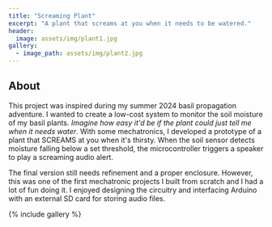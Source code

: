 ```yaml
---
title: "Screaming Plant"
excerpt: "A plant that screams at you when it needs to be watered."
header:
  image: assets/img/plant1.jpg
gallery:
  - image_path: assets/img/plant2.jpg
---
```

## About
This project was inspired during my summer 2024 basil propagation adventure. I wanted to create a low-cost system to monitor the soil moisture of my basil plants. *Imagine how easy it'd be if the plant could just tell me when it needs water*. With some mechatronics, I developed a prototype of a plant that SCREAMS at you when it's thirsty. When the soil sensor detects moisture falling below a set threshold, the microcontroller triggers a speaker to play a screaming audio alert. 

The final version still needs refinement and a proper enclosure. However, this was one of the first mechatronic projects I built from scratch and I had a lot of fun doing it. I enjoyed designing the circuitry and interfacing Arduino with an external SD card for storing audio files. 

{% include gallery %}